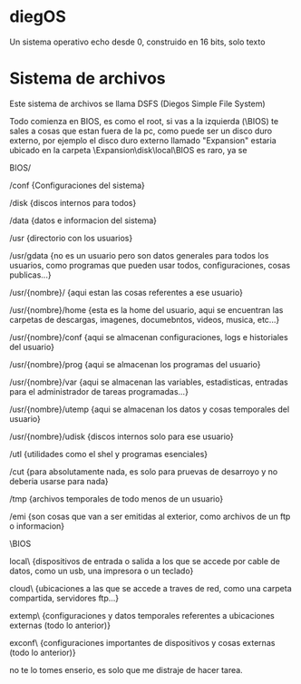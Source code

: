 # diegOS

Un sistema operativo echo desde 0, construido en 16 bits, solo texto

# Sistema de archivos

Este sistema de archivos se llama DSFS (Diegos Simple File System)

Todo comienza en BIOS, es como el root, si vas a la izquierda (\BIOS) te sales a cosas que estan fuera de la pc, como puede ser un disco duro externo, por ejemplo el disco duro externo llamado "Expansion" estaria ubicado en la carpeta \Expansion\disk\local\BIOS es raro, ya se


BIOS/

/conf {Configuraciones del sistema}

/disk {discos internos para todos}

/data {datos e informacion del sistema}

/usr {directorio con los usuarios}

/usr/gdata {no es un usuario pero son datos generales para todos los usuarios, como programas que pueden usar todos, configuraciones, cosas publicas...}

/usr/{nombre}/ {aqui estan las cosas referentes a ese usuario}

/usr/{nombre}/home {esta es la home del usuario, aqui se encuentran las carpetas de descargas, imagenes, documebntos, videos, musica, etc...}

/usr/{nombre}/conf {aqui se almacenan configuraciones, logs e historiales del usuario}

/usr/{nombre}/prog {aqui se almacenan los programas del usuario}

/usr/{nombre}/var {aqui se almacenan las variables, estadisticas, entradas para el administrador de tareas programadas...}

/usr/{nombre}/utemp {aqui se almacenan los datos y cosas temporales del usuario}

/usr/{nombre}/udisk {discos internos solo para ese usuario}

/utl {utilidades como el shel y programas esenciales}

/cut {para absolutamente nada, es solo para pruevas de desarroyo y no deberia usarse para nada}

/tmp {archivos temporales de todo menos de un usuario}

/emi {son cosas que van a ser emitidas al exterior, como archivos de un ftp o informacion}


\BIOS

local\ {dispositivos de entrada o salida a los que se accede por cable de datos, como un usb, una impresora o un teclado}

cloud\ {ubicaciones a las que se accede a traves de red, como una carpeta compartida, servidores ftp...}

extemp\ {configuraciones y datos temporales referentes a ubicaciones externas (todo lo anterior)}

exconf\ {configuraciones importantes de dispositivos y cosas externas (todo lo anterior)}


no te lo tomes enserio, es solo que me distraje de hacer tarea.
